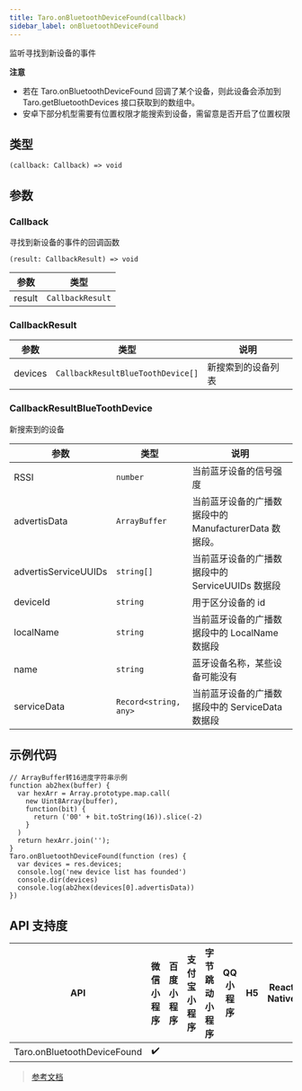 ```yaml
---
title: Taro.onBluetoothDeviceFound(callback)
sidebar_label: onBluetoothDeviceFound
---
```


监听寻找到新设备的事件

**注意**
- 若在 Taro.onBluetoothDeviceFound 回调了某个设备，则此设备会添加到 Taro.getBluetoothDevices 接口获取到的数组中。
- 安卓下部分机型需要有位置权限才能搜索到设备，需留意是否开启了位置权限

## 类型

```tsx
(callback: Callback) => void
```

## 参数

### Callback

寻找到新设备的事件的回调函数

```tsx
(result: CallbackResult) => void
```

| 参数 | 类型 |
| --- | --- |
| result | `CallbackResult` |

### CallbackResult

| 参数 | 类型 | 说明 |
| --- | --- | --- |
| devices | `CallbackResultBlueToothDevice[]` | 新搜索到的设备列表 |

### CallbackResultBlueToothDevice

新搜索到的设备

| 参数 | 类型 | 说明 |
| --- | --- | --- |
| RSSI | `number` | 当前蓝牙设备的信号强度 |
| advertisData | `ArrayBuffer` | 当前蓝牙设备的广播数据段中的 ManufacturerData 数据段。 |
| advertisServiceUUIDs | `string[]` | 当前蓝牙设备的广播数据段中的 ServiceUUIDs 数据段 |
| deviceId | `string` | 用于区分设备的 id |
| localName | `string` | 当前蓝牙设备的广播数据段中的 LocalName 数据段 |
| name | `string` | 蓝牙设备名称，某些设备可能没有 |
| serviceData | `Record<string, any>` | 当前蓝牙设备的广播数据段中的 ServiceData 数据段 |

## 示例代码

```tsx
// ArrayBuffer转16进度字符串示例
function ab2hex(buffer) {
  var hexArr = Array.prototype.map.call(
    new Uint8Array(buffer),
    function(bit) {
      return ('00' + bit.toString(16)).slice(-2)
    }
  )
  return hexArr.join('');
}
Taro.onBluetoothDeviceFound(function (res) {
  var devices = res.devices;
  console.log('new device list has founded')
  console.dir(devices)
  console.log(ab2hex(devices[0].advertisData))
})
```

## API 支持度

| API | 微信小程序 | 百度小程序 | 支付宝小程序 | 字节跳动小程序 | QQ 小程序 | H5 | React Native | 快应用 |
| :---: | :---: | :---: | :---: | :---: | :---: | :---: | :---: | :---: |
| Taro.onBluetoothDeviceFound | ✔️ |  |  |  |  |  |  |  |

> [参考文档](https://developers.weixin.qq.com/miniprogram/dev/api/device/bluetooth/wx.onBluetoothDeviceFound.html)
